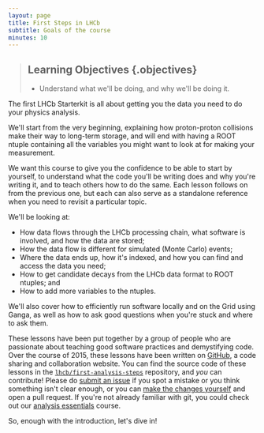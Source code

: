 ```yaml
---
layout: page
title: First Steps in LHCb
subtitle: Goals of the course
minutes: 10
---
```

> ## Learning Objectives {.objectives}
>
> * Understand what we'll be doing, and why we'll be doing it.

The first LHCb Starterkit is all about getting you the data you need to do your 
physics analysis.

We'll start from the very beginning, explaining how proton-proton collisions 
make their way to long-term storage, and will end with having a ROOT ntuple 
containing all the variables you might want to look at for making your 
measurement.

We want this course to give you the confidence to be able to start by yourself, 
to understand what the code you'll be writing does and why you're writing it, 
and to teach others how to do the same.
Each lesson follows on from the previous one, but each can also serve as a 
standalone reference when you need to revisit a particular topic.

We'll be looking at:

* How data flows through the LHCb processing chain, what software is involved, 
  and how the data are stored;
* How the data flow is different for simulated (Monte Carlo) events;
* Where the data ends up, how it's indexed, and how you can find and access the 
  data you need;
* How to get candidate decays from the LHCb data format to ROOT ntuples; and
* How to add more variables to the ntuples.

We'll also cover how to efficiently run software locally and on the Grid using 
Ganga, as well as how to ask good questions when you're stuck and where to ask 
them.

These lessons have been put together by a group of people who are passionate 
about teaching good software practices and demystifying code.
Over the course of 2015, these lessons have been written on 
[GitHub](https://github.com), a code sharing and collaboration website.
You can find the source code of these lessons in the 
[`lhcb/first-analysis-steps`](https://github.com/lhcb/first-analysis-steps) 
repository, and _you_ can contribute!
Please do [submit an 
issue](https://github.com/lhcb/first-analysis-steps/issues) if you spot a 
mistake or you think something isn't clear enough, or you can [make the changes 
yourself](https://github.com/lhcb/first-analysis-steps/blob/master/CONTRIBUTING.md) 
and open a pull request.
If you're not already familiar with git, you could check out our [analysis 
essentials](http://lhcb.github.io/analysis-essentials/) course.

So, enough with the introduction, let's dive in!
